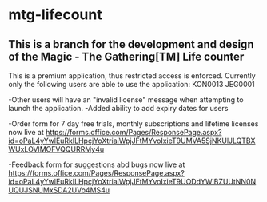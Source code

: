 # mtg-lifecount
This is a branch for the development and design of the
Magic - The Gathering[TM] Life counter
----
This is a premium application, thus restricted access is enforced.
Currently only the following users are able to use the application:
KON0013
JEG0001

-Other users will have an "invalid license" message when attempting to launch the application.
-Added ability to add expiry dates for users

-Order form for 7 day free trials, monthly subscriptions and lifetime licenses now live at
https://forms.office.com/Pages/ResponsePage.aspx?id=oPaL4yYwlEuRkILHpcjYoXtriaiWpjJFtMYvoIxieT9UMVA5SjNKUlJLQTBXWUxLOVlMOFVQQURRMy4u

-Feedback form for suggestions abd bugs now live at
https://forms.office.com/Pages/ResponsePage.aspx?id=oPaL4yYwlEuRkILHpcjYoXtriaiWpjJFtMYvoIxieT9UODdYWlBZUUtNN0NUQUJSNUMxSDA2UVo4MS4u
